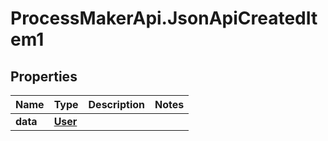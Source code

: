 # ProcessMakerApi.JsonApiCreatedItem1

## Properties
Name | Type | Description | Notes
------------ | ------------- | ------------- | -------------
**data** | [**User**](User.md) |  | 


